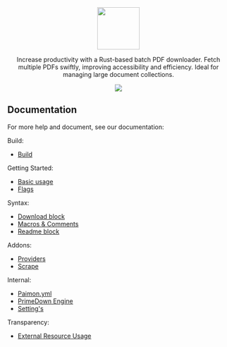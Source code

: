 <div align='center'>
    <img src='https://i.imgur.com/Gc3LvcM.png' height='96'>
</div>

<p></p>

<div align='center'>Increase productivity with a Rust-based batch PDF downloader. Fetch multiple PDFs swiftly, improving accessibility and efficiency. Ideal for managing large document collections.</div>


<p align='center'>
	<a href='https://github.com/kremilly/Paimon/actions/workflows/rust.yml'><img src='https://github.com/kremilly/Paimon/actions/workflows/rust.yml/badge.svg'/></a>
</p>

## Documentation

For more help and document, see our documentation:

Build:

* [Build](https://github.com/Ravenlib/Paimon/wiki/Build)

Getting Started:

* [Basic usage](https://github.com/Ravenlib/Paimon/wiki/Basic-usage)
* [Flags](https://github.com/Ravenlib/Paimon/wiki/Flags)

Syntax:

* [Download block](https://github.com/Ravenlib/Paimon/wiki/Download-block)
* [Macros &amp; Comments](https://github.com/Ravenlib/Paimon/wiki/Macros-&-Comments)
* [Readme block](https://github.com/Ravenlib/Paimon/wiki/Readme-block)

Addons:

* [Providers](https://github.com/Ravenlib/Paimon/wiki/Providers)
* [Scrape](https://github.com/Ravenlib/Paimon/wiki/Scrape)

Internal:

* [Paimon.yml](https://github.com/Ravenlib/Paimon/wiki/Paimon.yml)
* [PrimeDown Engine](https://github.com/Ravenlib/Paimon/wiki/PrimeDown-Engine)
* [Setting&#39;s](https://github.com/Ravenlib/Paimon/wiki/Settings)

Transparency:

* [External Resource Usage](https://github.com/Ravenlib/Paimon/wiki/External-Resource-Usage)
